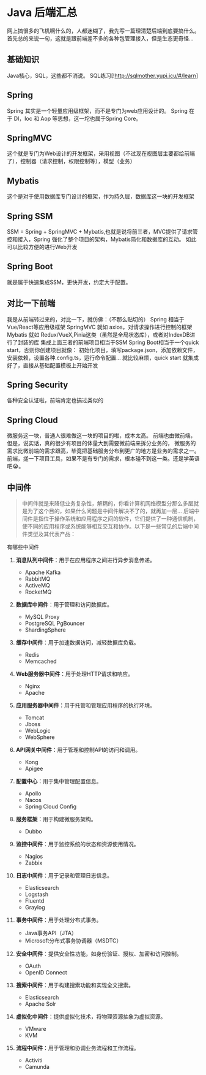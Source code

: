 # Java 后端汇总

网上搞很多的飞机啊什么的，人都迷糊了，我先写一篇理清楚后端到底要搞什么。
首先总的来说一句，这就是跟前端差不多的各种包管理接入，但是生态更奇怪...

## 基础知识

Java核心，SQL，这些都不消说。
SQL练习[!http://sqlmother.yupi.icu/#/learn]

## Spring

Spring 其实是一个轻量应用级框架，而不是专门为web应用设计的。
Spring 在于 DI，Ioc 和 Aop 等思想，这一坨也属于Spring Core。

## SpringMVC

这个就是专门为Web设计的开发框架，采用视图（不过现在视图层主要都给前端了），控制器（请求控制，权限控制等），模型（业务）

## Mybatis

这个是对于使用数据库专门设计的框架，作为持久层，数据库这一块的开发框架

## Spring SSM

SSM = Spring + SpringMVC + Mybatis,也就是说将前三者，MVC提供了请求管控和接入，Spring 强化了整个项目的架构，Mybatis简化和数据库的互动。
如此可以比较方便的进行Web开发

## Spring Boot

就是属于快速集成SSM，更快开发，约定大于配置。

## 对比一下前端

我是从前端转过来的，对比一下，就仿佛：（不那么贴切的）
Spring 相当于Vue/React等应用级框架
SpringMVC 就如 axios，对请求操作进行控制的框架
Mybatis 就如 Redux/VueX,Pinia这类（虽然是全局状态库），或者对IndexDB进行了封装的库
集成上面三者的前端项目相当于SSM
Spring Boot相当于一个quick start，否则你创建项目就像：
初始化项目，填写package.json，添加依赖文件，安装依赖，设置各种.config.ts，运行命令配置...
就比较麻烦，quick start 就集成好了，直接从基础配置模板上开始开发

## Spring Security

各种安全认证啦，前端肯定也搞过类似的

## Spring Cloud

微服务这一块，普通人很难做这一块的项目的啦，成本太高。
前端也由微前端，但是，说实话，真的很少有项目的体量大到需要微前端来拆分业务的，
微服务的需求比微前端的需求跟高，毕竟把基础服务分布到更广的地方是业务的需求之一。
前端，搓一下项目工具，如果不是有专门的需求，根本碰不到这一类。还是学英语吧😭。

## 中间件

> 中间件就是来降低业务复杂性，解耦的，你看计算机网络模型分那么多层就是为了这个目的，如果什么问题是中间件解决不了的，就再加一层...
后端中间件是指位于操作系统和应用程序之间的软件，它们提供了一种通信机制，使不同的应用程序或系统能够相互交互和协作。以下是一些常见的后端中间件类型及其代表产品：

有哪些中间件

1. **消息队列中间件**：用于在应用程序之间进行异步消息传递。
   - Apache Kafka
   - RabbitMQ
   - ActiveMQ
   - RocketMQ

2. **数据库中间件**：用于管理和访问数据库。
   - MySQL Proxy
   - PostgreSQL PgBouncer
   - ShardingSphere

3. **缓存中间件**：用于加速数据访问，减轻数据库负载。
   - Redis
   - Memcached

4. **Web服务器中间件**：用于处理HTTP请求和响应。
   - Nginx
   - Apache

5. **应用服务器中间件**：用于托管和管理应用程序的执行环境。
   - Tomcat
   - Jboss
   - WebLogic
   - WebSphere

6. **API网关中间件**：用于管理和控制API的访问和调用。
   - Kong
   - Apigee

7. **配置中心**：用于集中管理配置信息。
   - Apollo
   - Nacos
   - Spring Cloud Config

8. **服务框架**：用于构建微服务架构。
   - Dubbo

9. **监控中间件**：用于监控系统的状态和资源使用情况。
   - Nagios
   - Zabbix

10. **日志中间件**：用于记录和管理日志信息。
    - Elasticsearch
    - Logstash
    - Fluentd
    - Graylog

11. **事务中间件**：用于处理分布式事务。
    - Java事务API（JTA）
    - Microsoft分布式事务协调器（MSDTC）

12. **安全中间件**：提供安全性功能，如身份验证、授权、加密和访问控制。
    - OAuth
    - OpenID Connect

13. **搜索中间件**：用于构建搜索功能和实现全文搜索。
    - Elasticsearch
    - Apache Solr

14. **虚拟化中间件**：提供虚拟化技术，将物理资源抽象为虚拟资源。
    - VMware
    - KVM

15. **流程中间件**：用于管理和协调业务流程和工作流程。
    - Activiti
    - Camunda
